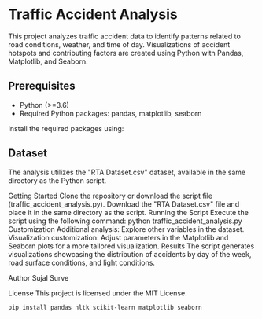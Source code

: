
# Traffic Accident Analysis

This project analyzes traffic accident data to identify patterns related to road conditions, weather, and time of day. Visualizations of accident hotspots and contributing factors are created using Python with Pandas, Matplotlib, and Seaborn.

## Prerequisites

- Python (>=3.6)
- Required Python packages: pandas, matplotlib, seaborn

Install the required packages using:



## Dataset
The analysis utilizes the "RTA Dataset.csv" dataset, available in the same directory as the Python script.

Getting Started
Clone the repository or download the script file (traffic_accident_analysis.py).
Download the "RTA Dataset.csv" file and place it in the same directory as the script.
Running the Script
Execute the script using the following command:
python traffic_accident_analysis.py
Customization
Additional analysis: Explore other variables in the dataset.
Visualization customization: Adjust parameters in the Matplotlib and Seaborn plots for a more tailored visualization.
Results
The script generates visualizations showcasing the distribution of accidents by day of the week, road surface conditions, and light conditions.

Author
Sujal Surve

License
This project is licensed under the MIT License.

```bash
pip install pandas nltk scikit-learn matplotlib seaborn
